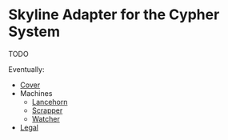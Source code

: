 # Skyline Adapter for the Cypher System

TODO

Eventually:

* [Cover](005-cover.md)
* Machines
  * [Lancehorn](634-lancehorn.md)
  * [Scrapper](655-scrapper.md)
  * [Watcher](681-watcher.md)
* [Legal](980-legal.md)
